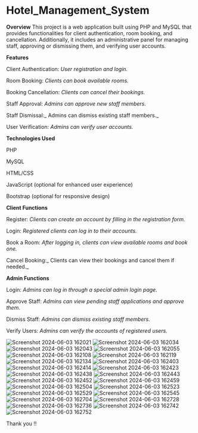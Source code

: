 # Hotel_Management_System
**Overview**
This project is a web application built using PHP and MySQL that provides functionalities for client authentication, room booking, and cancellation. Additionally, it includes an administrative panel for managing staff, approving or dismissing them, and verifying user accounts.

**Features**

Client Authentication: _User registration and login._

Room Booking: _Clients can book available rooms._

Booking Cancellation: _Clients can cancel their bookings._

Staff Approval: _Admins can approve new staff members._

Staff Dismissal:_ Admins can dismiss existing staff members._

User Verification: _Admins can verify user accounts._

**Technologies Used**

PHP

MySQL

HTML/CSS

JavaScript (optional for enhanced user experience)

Bootstrap (optional for responsive design)



**Client Functions**

Register: _Clients can create an account by filling in the registration form._

Login: _Registered clients can log in to their accounts._

Book a Room: _After logging in, clients can view available rooms and book one._

Cancel Booking:_ Clients can view their bookings and cancel them if needed._


**Admin Functions**

Login: _Admins can log in through a special admin login page._

Approve Staff: _Admins can view pending staff applications and approve them._

Dismiss Staff: _Admins can dismiss existing staff members._

Verify Users: _Admins can verify the accounts of registered users._


![Screenshot 2024-06-03 162021](https://github.com/DevHarsh2003/Hotel_Management_System/assets/111884027/d65a4c6f-84bf-43b5-a6d0-06dfba2a7c79)
![Screenshot 2024-06-03 162034](https://github.com/DevHarsh2003/Hotel_Management_System/assets/111884027/53c7de21-7b31-4109-93ba-d2f180f86446)
![Screenshot 2024-06-03 162043](https://github.com/DevHarsh2003/Hotel_Management_System/assets/111884027/91ea5a87-6616-4311-b73f-98f2d30baae8)
![Screenshot 2024-06-03 162055](https://github.com/DevHarsh2003/Hotel_Management_System/assets/111884027/e14beb7c-23ed-400f-a02a-fa85f3264e3a)
![Screenshot 2024-06-03 162108](https://github.com/DevHarsh2003/Hotel_Management_System/assets/111884027/a677d752-cfdf-4c37-8150-9a6a71f99398)
![Screenshot 2024-06-03 162119](https://github.com/DevHarsh2003/Hotel_Management_System/assets/111884027/076ff9c4-2c2a-46a4-9f76-b0379c28d654)
![Screenshot 2024-06-03 162134](https://github.com/DevHarsh2003/Hotel_Management_System/assets/111884027/869805cf-999d-4ed1-86f5-d959a6ede387)
![Screenshot 2024-06-03 162403](https://github.com/DevHarsh2003/Hotel_Management_System/assets/111884027/f83dd312-3264-4e9c-8c51-754940242321)
![Screenshot 2024-06-03 162414](https://github.com/DevHarsh2003/Hotel_Management_System/assets/111884027/14daf17a-1d97-459d-bb58-94dabe3b0fbe)
![Screenshot 2024-06-03 162423](https://github.com/DevHarsh2003/Hotel_Management_System/assets/111884027/d0a7371d-29e9-4808-9ef8-5aa4050c70b1)
![Screenshot 2024-06-03 162438](https://github.com/DevHarsh2003/Hotel_Management_System/assets/111884027/291fe1b2-c82b-44fa-ac93-aac96f43d20e)
![Screenshot 2024-06-03 162443](https://github.com/DevHarsh2003/Hotel_Management_System/assets/111884027/5cb7b673-47ca-4fba-a9e8-8d537c0936cb)
![Screenshot 2024-06-03 162452](https://github.com/DevHarsh2003/Hotel_Management_System/assets/111884027/8ffe7a5b-d0ff-4c0a-b63f-acefe489273d)
![Screenshot 2024-06-03 162459](https://github.com/DevHarsh2003/Hotel_Management_System/assets/111884027/05b92cb9-352a-4e55-a289-3650fd16a184)
![Screenshot 2024-06-03 162504](https://github.com/DevHarsh2003/Hotel_Management_System/assets/111884027/b6c74647-f056-4bb7-97af-5ce1a92d293d)
![Screenshot 2024-06-03 162523](https://github.com/DevHarsh2003/Hotel_Management_System/assets/111884027/263aa93d-e72a-4670-a5f5-859b2cf79082)
![Screenshot 2024-06-03 162529](https://github.com/DevHarsh2003/Hotel_Management_System/assets/111884027/e48959f8-b03d-4b88-b3c8-ae9effaa1ee2)
![Screenshot 2024-06-03 162545](https://github.com/DevHarsh2003/Hotel_Management_System/assets/111884027/015d1dc5-c6c9-4295-a840-688ecd6716df)
![Screenshot 2024-06-03 162704](https://github.com/DevHarsh2003/Hotel_Management_System/assets/111884027/eb4ecc45-7ea6-44d2-8315-04974f52ed0c)
![Screenshot 2024-06-03 162728](https://github.com/DevHarsh2003/Hotel_Management_System/assets/111884027/c5a8befd-d32a-4c4e-b5e2-820d4daddb33)
![Screenshot 2024-06-03 162736](https://github.com/DevHarsh2003/Hotel_Management_System/assets/111884027/be28fcf9-d015-459e-be4f-b9bad8fbfe82)
![Screenshot 2024-06-03 162742](https://github.com/DevHarsh2003/Hotel_Management_System/assets/111884027/fa82c3d3-22bf-41ee-bbd9-b25ece84df42)
![Screenshot 2024-06-03 162752](https://github.com/DevHarsh2003/Hotel_Management_System/assets/111884027/4e8333c2-02b6-42f8-8cc8-f2b1fda3ac5c)



Thank you !!






